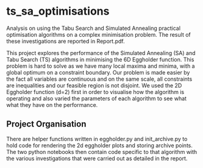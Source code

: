 # ts_sa_optimisations
Analysis on using the Tabu Search and Simulated Annealing practical optimisation algorithms on a complex minimisation problem. The result of these investigations are reported in Report.pdf.

This project explores the performance of the Simulated Annealing (SA) and Tabu Search (TS) algorithms in minimising the 6D Eggholder function. This problem is hard to solve as we have many local maxima and minima, with a global optimum on a constraint boundary. Our problem is made easier by the fact all variables are continuous and on the same scale, all constraints are inequalities and our feasible region is not disjoint. We used the 2D Eggholder function (d=2) first in order to visualise how the algorithm is operating and also varied the parameters of each algorithm to see what what they have on the performance.

## Project Organisation
There are helper functions written in eggholder.py and init_archive.py to hold code for rendering the 2d eggholder plots and storing archive points. The two python notebooks then contain code specific to that algorithm with the various investigations that were carried out as detailed in the report.
